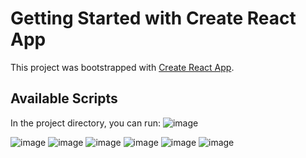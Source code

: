 # Getting Started with Create React App

This project was bootstrapped with [Create React App](https://github.com/facebook/create-react-app).

## Available Scripts

In the project directory, you can run:
![image](https://user-images.githubusercontent.com/108632511/182706996-4627d902-8a49-4812-bcf7-4be9364b17e5.png)

![image](https://user-images.githubusercontent.com/108632511/182707214-66b659b7-7a82-4ca3-9230-bf0060339f3d.png)
![image](https://user-images.githubusercontent.com/108632511/182707250-a1ee4f9b-6ba8-4369-b4de-afb5a9b70f12.png)
![image](https://user-images.githubusercontent.com/108632511/182707288-4638e978-f69a-4feb-82d6-b8b7181c0910.png)
![image](https://user-images.githubusercontent.com/108632511/182707335-1329ecf9-fc8b-4bd2-a844-5772f9d8b1d7.png)
![image](https://user-images.githubusercontent.com/108632511/182707391-405910a5-d164-4f57-a047-18e7046e88a5.png)
![image](https://user-images.githubusercontent.com/108632511/182707428-e2a52c83-07d4-4165-b784-f46cbfec23a9.png)

 

